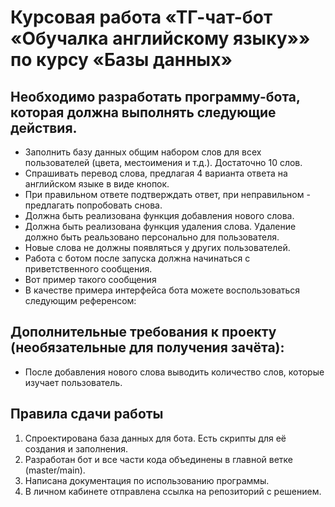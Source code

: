 # Курсовая работа «ТГ-чат-бот «Обучалка английскому языку»» по курсу «Базы данных»

## Необходимо разработать программу-бота, которая должна выполнять следующие действия.

- Заполнить базу данных общим набором слов для всех пользователей (цвета, местоимения и т.д.). Достаточно 10 слов.
- Спрашивать перевод слова, предлагая 4 варианта ответа на английском языке в виде кнопок.
- При правильном ответе подтверждать ответ, при неправильном - предлагать попробовать снова.
- Должна быть реализована функция добавления нового слова.
- Должна быть реализована функция удаления слова. Удаление должно быть реальзовано персонально для пользователя.
- Новые слова не должны появляться у других пользователей.
- Работа с ботом после запуска должна начинаться с приветственного сообщения.
- Вот пример такого сообщения
- В качестве примера интерфейса бота можете воспользоваться следующим референсом:

## Дополнительные требования к проекту (необязательные для получения зачёта):

- После добавления нового слова выводить количество слов, которые изучает пользователь.

## Правила сдачи работы

1. Спроектирована база данных для бота. Есть скрипты для её создания и заполнения.
2. Разработан бот и все части кода объединены в главной ветке (master/main).
3. Написана документация по использованию программы.
4. В личном кабинете отправлена ссылка на репозиторий с решением.
